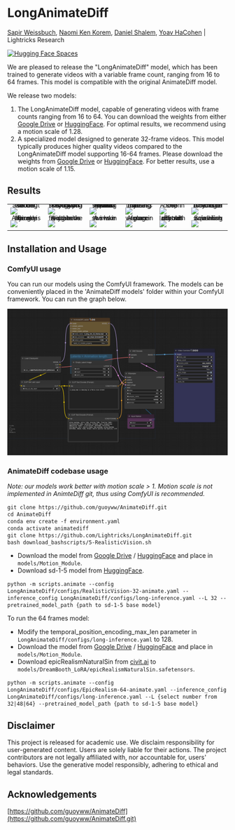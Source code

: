 # LongAnimateDiff

[Sapir Weissbuch](https://github.com/SapirW), [Naomi Ken Korem](https://github.com/Naomi-Ken-Korem), [Daniel Shalem](https://github.com/dshalem), [Yoav HaCohen](https://github.com/yoavhacohen) | Lightricks Research

[![Hugging Face Spaces](https://img.shields.io/badge/%F0%9F%A4%97%20Hugging%20Face-Spaces-yellow)](https://huggingface.co/spaces/Lightricks/LongAnimateDiff)

We are pleased to release the "LongAnimateDiff" model, which has been trained to generate videos with a variable frame count, 
ranging from 16 to 64 frames. 
This model is compatible with the original AnimateDiff model.

We release two models:
1. The LongAnimateDiff model, capable of generating videos with frame counts ranging from 16 to 64. You can download the weights from either
[Google Drive](https://drive.google.com/file/d/1rKvG7paObqPwke-9jqRMgH5cVZvWjIcj/view?usp=sharing) or [HuggingFace](https://huggingface.co/Lightricks/LongAnimateDiff). For optimal results, we recommend using a motion scale of 1.28.
2. A specialized model designed to generate 32-frame videos. This model typically produces higher quality videos compared to the LongAnimateDiff model supporting 16-64 frames. 
   Please download the weights from [Google Drive](https://drive.google.com/file/d/1ulrQuiGIJpK7lMvgdruF2Q2FJgHnj5_m/view?usp=sharing) or [HuggingFace](https://huggingface.co/Lightricks/LongAnimateDiff).
   For better results, use a motion scale of 1.15.

## Results

<table class="center">
            <tr style="line-height: 0">
            <td colspan="1" style="border: none; text-align: center">Walking astronaut on the moon</td>
            <td colspan="1" style="border: none; text-align: center">A corgi dog skying on skis down a snowy mountain</td>
            <td colspan="1" style="border: none; text-align: center">A pizza spinning inside a wood fired pizza oven</td>
            <td colspan="1" style="border: none; text-align: center">A young man is dancing in a Paris nice street</td>
            <td colspan="1" style="border: none; text-align: center">A ship in the ocean</td>
            <td colspan="1" style="border: none; text-align: center">A hamster is riding a bicycle on the road</td>
            </tr>
            <tr>
            <td style="border: none"><img src="assets/gifs/walking_astronaut_on_the_moon_48.gif"></td>
            <td style="border: none"><img src="assets/gifs/a_corgi_dog_skying_on_skis_down_a_snowy_mountain_48.gif"></td>
            <td style="border: none"><img src="assets/gifs/A_pizza_spinning_inside_a_wood_fired_pizza_oven.gif"></td>
              <td style="border: none"><img src="assets/gifs/a_young_man_is_dancing_in_a_paris_nice_street_48.gif"></td>
            <td style="border: none"><img src="assets/gifs/a_ship_in_the_ocean_48.gif"></td>
            <td style="border: none"><img src="assets/gifs/A_hamster_is_riding_a_bicycle_on_the_road_48.gif"></td>
            </tr>
            <tr style="line-height: 0">
            <td colspan="1" style="border: none; text-align: center">A drone is flying in the sky above a forest</td>
            <td colspan="1" style="border: none; text-align: center">A drone is flying in the sky above the mountains</td>
            <td colspan="1" style="border: none; text-align: center">A swan swims in the lake</td>
            <td colspan="1" style="border: none; text-align: center">A ginger woman in space future</td>
            <td colspan="1" style="border: none; text-align: center">Photo portrait of old lady with glasses</td>
            <td colspan="1" style="border: none; text-align: center">Small fish swimming in an aquarium</td>
            </tr>
            <tr>
            <td style="border: none"><img src="assets/gifs/a_drone_is_flying_in_the_sky_above_a_forest_32.gif"></td>
            <td style="border: none"><img src="assets/gifs/a_drone_is_flying_in_the_sky_above_the_mountains.gif"></td>
            <td style="border: none"><img src="assets/gifs/A_swan_swims_in_the_lake_32.gif"></td>
        <td style="border: none"><img src="assets/gifs/a_ginger_woman_in_space_future.gif"></td>
            <td style="border: none"><img src="assets/gifs/photo_portrait_of_old_lady_with_glasses_32.gif"></td>
            <td style="border: none"><img src="assets/gifs/small_fish_swimming_in_an_aquarium_32.gif"></td>
            </tr>
</table>

## Installation and Usage


### ComfyUI usage

You can run our models using the ComfyUI framework. The models can be conveniently placed in the 
'AnimateDiff models' folder within your ComfyUI framework. You can run the graph below.

![alt text](https://github.com/Lightricks/LongAnimateDiff/blob/main/assets/ComfyUI.png)

### AnimateDiff codebase usage

_Note: our models work better with motion scale > 1. Motion scale is not implemented in AnimteDiff git, thus using ComfyUI is recommended._
```
git clone https://github.com/guoyww/AnimateDiff.git
cd AnimateDiff
conda env create -f environment.yaml
conda activate animatediff
git clone https://github.com/Lightricks/LongAnimateDiff.git
bash download_bashscripts/5-RealisticVision.sh
``` 
- Download the model from [Google Drive](https://drive.google.com/file/d/1ulrQuiGIJpK7lMvgdruF2Q2FJgHnj5_m/view?usp=sharing) / [HuggingFace](https://huggingface.co/Lightricks/LongAnimateDiff) 
and place in ```models/Motion_Module```.
- Download sd-1-5 model from [HuggingFace](https://huggingface.co/runwayml/stable-diffusion-v1-5).

```
python -m scripts.animate --config LongAnimateDiff/configs/RealisticVision-32-animate.yaml --inference_config LongAnimateDiff/configs/long-inference.yaml --L 32 --pretrained_model_path {path to sd-1-5 base model}
```
To run the 64 frames model:
- Modify the temporal_position_encoding_max_len parameter in ```LongAnimateDiff/configs/long-inference.yaml``` to 128.
- Download the model from [Google Drive](https://drive.google.com/file/d/1rKvG7paObqPwke-9jqRMgH5cVZvWjIcj/view?usp=sharing) / [HuggingFace](https://huggingface.co/Lightricks/LongAnimateDiff) 
and place in ```models/Motion_Module```.
- Download epicRealismNaturalSin from [civit.ai](https://civitai.com/models/25694/epicrealism) to ```models/DreamBooth_LoRA/epicRealismNaturalSin.safetensors```.
```
python -m scripts.animate --config LongAnimateDiff/configs/EpicRealism-64-animate.yaml --inference_config LongAnimateDiff/configs/long-inference.yaml --L {select number from 32|48|64} --pretrained_model_path {path to sd-1-5 base model}
```

## Disclaimer
This project is released for academic use. We disclaim responsibility for user-generated content. Users are solely liable for their actions. The project contributors are not legally affiliated with, nor accountable for, users' behaviors. Use the generative model responsibly, adhering to ethical and legal standards.


## Acknowledgements
[https://github.com/guoyww/AnimateDiff](https://github.com/guoyww/AnimateDiff.git)

